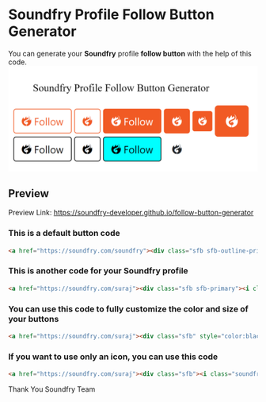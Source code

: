 # Soundfry Profile Follow Button Generator
You can generate your **Soundfry** profile **follow button** with the help of this code.
![GitHub Logo](preview.png)
## Preview
Preview Link: https://soundfry-developer.github.io/follow-button-generator
### This is a default button code
```html
<a href="https://soundfry.com/soundfry"><div class="sfb sfb-outline-primary"><i class="soundfry"></i> Follow</div></a><script async src="https://dl.dropboxusercontent.com/s/a64gkohkd5nmcmu/app.js" charset="utf-8"></script>
```
### This is another code for your Soundfry profile
```html
<a href="https://soundfry.com/suraj"><div class="sfb sfb-primary"><i class="soundfry"></i> Follow</div></a><script async src="https://dl.dropboxusercontent.com/s/a64gkohkd5nmcmu/app.js" charset="utf-8"></script>
```
### You can use this code to fully customize the color and size of your buttons
```html
<a href="https://soundfry.com/suraj"><div class="sfb" style="color:black;background-color:white;border-color:black"><i class="soundfry"></i> Follow</div></a><script async src="https://dl.dropboxusercontent.com/s/a64gkohkd5nmcmu/app.js" charset="utf-8"></script>
```
### If you want to use only an icon, you can use this code
```html
<a href="https://soundfry.com/suraj"><div class="sfb"><i class="soundfry"></i></div></a><script async src="https://dl.dropboxusercontent.com/s/a64gkohkd5nmcmu/app.js" charset="utf-8"></script>
```
Thank You
Soundfry Team
